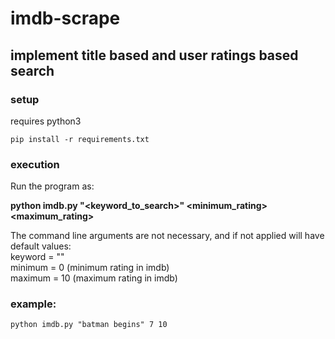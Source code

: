 # imdb-scrape

## implement title based and user ratings based search

### setup
requires python3      
```
pip install -r requirements.txt
```
       
### execution   
Run the program as:        

**python imdb.py "<keyword_to_search>" <minimum_rating> <maximum_rating>**       
     
The command line arguments are not necessary, and if not applied will have default values:       
keyword = ""      
minimum = 0 (minimum rating in imdb)      
maximum = 10 (maximum rating in imdb)      


### example:       

```
python imdb.py "batman begins" 7 10
```

